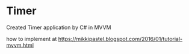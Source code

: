 # Timer
Created Timer application by C# in MVVM

how to implement at https://mikkipastel.blogspot.com/2016/01/tutorial-mvvm.html
